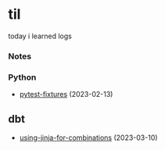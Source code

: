 # til
today i learned logs

### Notes

### Python
- [pytest-fixtures](python/pytest-fixtures-and-coverage.md) (2023-02-13)

## dbt
- [using-jinja-for-combinations](dbt/using-jinja-for-combinations) (2023-03-10)